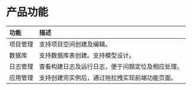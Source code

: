# 产品功能

| 功能 | 描述 |
| :- | :- |
| 项目管理 | 支持项目空间创建及编辑。|
| 数据库 | 支持数据库表创建。支持模型设计。|
| 日志管理 | 查看构建日志及运行日志，便于问题定位及相应处理。|
| 应用管理 | 支持创建完实例后，通过拖拉拽实现前端功能页面。|
